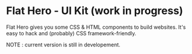 Flat Hero - UI Kit (work in progress)
================

Flat Hero gives you some CSS &amp; HTML components to build websites. It's easy to hack and (probably) CSS framework-friendly.

NOTE : current version is still in developement.
